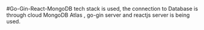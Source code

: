 ﻿#Go-Gin-React-MongoDB tech stack is used, the connection to Database is through cloud MongoDB Atlas , go-gin server and reactjs server is being used.
